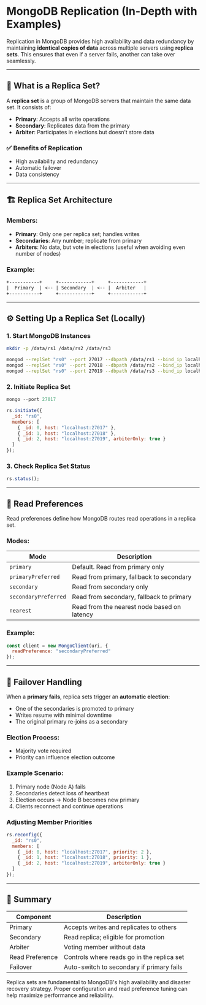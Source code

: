 # MongoDB Replication (In-Depth with Examples)

Replication in MongoDB provides high availability and data redundancy by maintaining **identical copies of data** across multiple servers using **replica sets**. This ensures that even if a server fails, another can take over seamlessly.

---

## 🔁 What is a Replica Set?
A **replica set** is a group of MongoDB servers that maintain the same data set. It consists of:

- **Primary**: Accepts all write operations
- **Secondary**: Replicates data from the primary
- **Arbiter**: Participates in elections but doesn’t store data

### ✅ Benefits of Replication
- High availability and redundancy
- Automatic failover
- Data consistency

---

## 🏗️ Replica Set Architecture

### Members:
- **Primary**: Only one per replica set; handles writes
- **Secondaries**: Any number; replicate from primary
- **Arbiters**: No data, but vote in elections (useful when avoiding even number of nodes)

### Example:
```txt
+-----------+     +------------+     +------------+
|  Primary  | <-- | Secondary  | <-- |  Arbiter   |
+-----------+     +------------+     +------------+
```

---

## ⚙️ Setting Up a Replica Set (Locally)

### 1. Start MongoDB Instances
```bash
mkdir -p /data/rs1 /data/rs2 /data/rs3

mongod --replSet "rs0" --port 27017 --dbpath /data/rs1 --bind_ip localhost --fork --logpath /data/rs1.log
mongod --replSet "rs0" --port 27018 --dbpath /data/rs2 --bind_ip localhost --fork --logpath /data/rs2.log
mongod --replSet "rs0" --port 27019 --dbpath /data/rs3 --bind_ip localhost --fork --logpath /data/rs3.log
```

### 2. Initiate Replica Set
```js
mongo --port 27017

rs.initiate({
  _id: "rs0",
  members: [
    { _id: 0, host: "localhost:27017" },
    { _id: 1, host: "localhost:27018" },
    { _id: 2, host: "localhost:27019", arbiterOnly: true }
  ]
});
```

### 3. Check Replica Set Status
```js
rs.status();
```

---

## 📖 Read Preferences
Read preferences define how MongoDB routes read operations in a replica set.

### Modes:
| Mode              | Description                                         |
|-------------------|-----------------------------------------------------|
| `primary`         | Default. Read from primary only                    |
| `primaryPreferred`| Read from primary, fallback to secondary           |
| `secondary`       | Read from secondary only                           |
| `secondaryPreferred`| Read from secondary, fallback to primary       |
| `nearest`         | Read from the nearest node based on latency        |

### Example:
```js
const client = new MongoClient(uri, {
  readPreference: "secondaryPreferred"
});
```

---

## 🔄 Failover Handling

When a **primary fails**, replica sets trigger an **automatic election**:
- One of the secondaries is promoted to primary
- Writes resume with minimal downtime
- The original primary re-joins as a secondary

### Election Process:
- Majority vote required
- Priority can influence election outcome

### Example Scenario:
1. Primary node (Node A) fails
2. Secondaries detect loss of heartbeat
3. Election occurs → Node B becomes new primary
4. Clients reconnect and continue operations

### Adjusting Member Priorities
```js
rs.reconfig({
  _id: "rs0",
  members: [
    { _id: 0, host: "localhost:27017", priority: 2 },
    { _id: 1, host: "localhost:27018", priority: 1 },
    { _id: 2, host: "localhost:27019", arbiterOnly: true }
  ]
});
```

---

## 🧠 Summary
| Component     | Description                              |
|----------------|------------------------------------------|
| Primary        | Accepts writes and replicates to others  |
| Secondary      | Read replica; eligible for promotion     |
| Arbiter        | Voting member without data               |
| Read Preference| Controls where reads go in the replica set |
| Failover       | Auto-switch to secondary if primary fails|

Replica sets are fundamental to MongoDB's high availability and disaster recovery strategy. Proper configuration and read preference tuning can help maximize performance and reliability.

